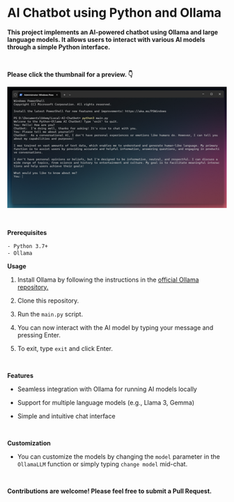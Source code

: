 # AI Chatbot using Python and Ollama

**This project implements an AI-powered chatbot using Ollama and large language models. It allows users to interact with various AI models through a simple Python interface.**

<br>

**Please click the thumbnail for a preview. 👇**

[![Watch the video](assets/demo.png)](https://youtu.be/IMejWQyZxvQ)

<br>

**Prerequisites**

    - Python 3.7+
    - Ollama

**Usage**

1. Install Ollama by following the instructions in the <a href= "https://github.com/ollama/ollama" targe= "_blank">official Ollama repository.</a>

2. Clone this repository.

3. Run the `main.py` script.

4. You can now interact with the AI model by typing your message and pressing Enter.

5. To exit, type `exit` and click Enter.

<br>

**Features**

- Seamless integration with Ollama for running AI models locally

- Support for multiple language models (e.g., Llama 3, Gemma)

- Simple and intuitive chat interface

<br>

**Customization**
 
- You can customize the models by changing the `model` parameter in the `OllamaLLM` function or simply typing `change model` mid-chat.

<br>

**Contributions are welcome! Please feel free to submit a Pull Request.**
